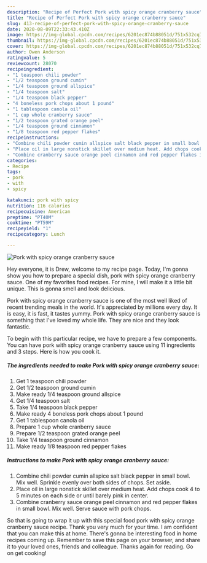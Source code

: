 ```yaml
---
description: "Recipe of Perfect Pork with spicy orange cranberry sauce"
title: "Recipe of Perfect Pork with spicy orange cranberry sauce"
slug: 413-recipe-of-perfect-pork-with-spicy-orange-cranberry-sauce
date: 2020-08-09T22:33:43.410Z
image: https://img-global.cpcdn.com/recipes/6201ec874b88051d/751x532cq70/pork-with-spicy-orange-cranberry-sauce-recipe-main-photo.jpg
thumbnail: https://img-global.cpcdn.com/recipes/6201ec874b88051d/751x532cq70/pork-with-spicy-orange-cranberry-sauce-recipe-main-photo.jpg
cover: https://img-global.cpcdn.com/recipes/6201ec874b88051d/751x532cq70/pork-with-spicy-orange-cranberry-sauce-recipe-main-photo.jpg
author: Owen Anderson
ratingvalue: 5
reviewcount: 28070
recipeingredient:
- "1 teaspoon chili powder"
- "1/2 teaspoon ground cumin"
- "1/4 teaspoon ground allspice"
- "1/4 teaspoon salt"
- "1/4 teaspoon black pepper"
- "4 boneless pork chops about 1 pound"
- "1 tablespoon canola oil"
- "1 cup whole cranberry sauce"
- "1/2 teaspoon grated orange peel"
- "1/4 teaspoon ground cinnamon"
- "1/8 teaspoon red pepper flakes"
recipeinstructions:
- "Combine chili powder cumin allspice salt black pepper in small bowl. Mix well. Sprinkle evenly over both sides of chops. Set aside."
- "Place oil in large nonstick skillet over medium heat. Add chops cook 4 to 5 minutes on each side or until barely pink in center."
- "Combine cranberry sauce orange peel cinnamon and red pepper flakes in small bowl. Mix well. Serve sauce with pork chops."
categories:
- Recipe
tags:
- pork
- with
- spicy

katakunci: pork with spicy 
nutrition: 116 calories
recipecuisine: American
preptime: "PT40M"
cooktime: "PT59M"
recipeyield: "1"
recipecategory: Lunch

---
```



![Pork with spicy orange cranberry sauce](https://img-global.cpcdn.com/recipes/6201ec874b88051d/751x532cq70/pork-with-spicy-orange-cranberry-sauce-recipe-main-photo.jpg)

Hey everyone, it is Drew, welcome to my recipe page. Today, I'm gonna show you how to prepare a special dish, pork with spicy orange cranberry sauce. One of my favorites food recipes. For mine, I will make it a little bit unique. This is gonna smell and look delicious.

Pork with spicy orange cranberry sauce is one of the most well liked of recent trending meals in the world. It's appreciated by millions every day. It is easy, it is fast, it tastes yummy. Pork with spicy orange cranberry sauce is something that I've loved my whole life. They are nice and they look fantastic.




To begin with this particular recipe, we have to prepare a few components. You can have pork with spicy orange cranberry sauce using 11 ingredients and 3 steps. Here is how you cook it.

<!--inarticleads1-->

##### The ingredients needed to make Pork with spicy orange cranberry sauce:

1. Get 1 teaspoon chili powder
1. Get 1/2 teaspoon ground cumin
1. Make ready 1/4 teaspoon ground allspice
1. Get 1/4 teaspoon salt
1. Take 1/4 teaspoon black pepper
1. Make ready 4 boneless pork chops about 1 pound
1. Get 1 tablespoon canola oil
1. Prepare 1 cup whole cranberry sauce
1. Prepare 1/2 teaspoon grated orange peel
1. Take 1/4 teaspoon ground cinnamon
1. Make ready 1/8 teaspoon red pepper flakes




<!--inarticleads2-->

##### Instructions to make Pork with spicy orange cranberry sauce:

1. Combine chili powder cumin allspice salt black pepper in small bowl. Mix well. Sprinkle evenly over both sides of chops. Set aside.
1. Place oil in large nonstick skillet over medium heat. Add chops cook 4 to 5 minutes on each side or until barely pink in center.
1. Combine cranberry sauce orange peel cinnamon and red pepper flakes in small bowl. Mix well. Serve sauce with pork chops.




So that is going to wrap it up with this special food pork with spicy orange cranberry sauce recipe. Thank you very much for your time. I am confident that you can make this at home. There's gonna be interesting food in home recipes coming up. Remember to save this page on your browser, and share it to your loved ones, friends and colleague. Thanks again for reading. Go on get cooking!
